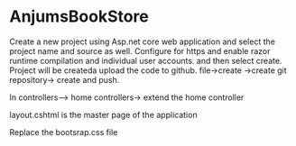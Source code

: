 # AnjumsBookStore

Create a new project using Asp.net core web application and select the project name and source as well. Configure for https and enable razor runtime compilation and individual user accounts. and then select create. Project will be createda
upload the code to github. file->create ->create git repository-> create and push.

In controllers--> home controllers-> extend the home controller 

layout.cshtml is the master page of the application

Replace the bootsrap.css file
